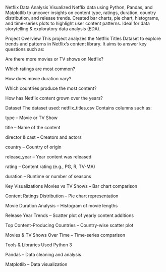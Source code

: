 Netflix Data Analysis
Visualized Netflix data using Python, Pandas, and Matplotlib to uncover insights on content type, ratings, duration, country distribution, and release trends. Created bar charts, pie chart, histograms, and time-series plots to highlight user content patterns. Ideal for data storytelling & exploratory data analysis (EDA).

Project Overview
This project analyzes the Netflix Titles Dataset to explore trends and patterns in Netflix’s content library.
It aims to answer key questions such as:

Are there more movies or TV shows on Netflix?

Which ratings are most common?

How does movie duration vary?

Which countries produce the most content?

How has Netflix content grown over the years?

 Dataset
The dataset used: netflix_titles.csv
Contains columns such as:

type – Movie or TV Show

title – Name of the content

director & cast – Creators and actors

country – Country of origin

release_year – Year content was released

rating – Content rating (e.g., PG, R, TV-MA)

duration – Runtime or number of seasons

Key Visualizations
Movies vs TV Shows – Bar chart comparison

Content Ratings Distribution – Pie chart representation

Movie Duration Analysis – Histogram of movie lengths

Release Year Trends – Scatter plot of yearly content additions

Top Content-Producing Countries – Country-wise scatter plot

Movies & TV Shows Over Time – Time-series comparison

 Tools & Libraries Used
Python 3

Pandas – Data cleaning and analysis

Matplotlib – Data visualization
